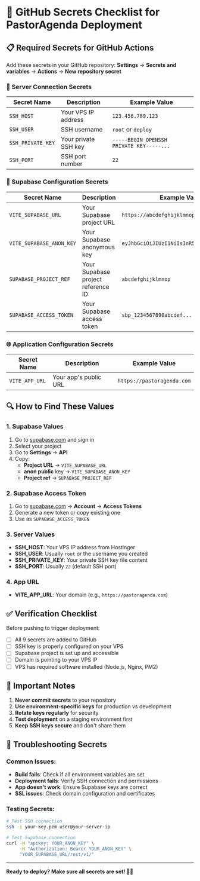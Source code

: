 # 🔐 GitHub Secrets Checklist for PastorAgenda Deployment

## 📋 **Required Secrets for GitHub Actions**

Add these secrets in your GitHub repository:
**Settings** → **Secrets and variables** → **Actions** → **New repository secret**

### **🚀 Server Connection Secrets**
| Secret Name | Description | Example Value |
|-------------|-------------|---------------|
| `SSH_HOST` | Your VPS IP address | `123.456.789.123` |
| `SSH_USER` | SSH username | `root` or `deploy` |
| `SSH_PRIVATE_KEY` | Your private SSH key | `-----BEGIN OPENSSH PRIVATE KEY-----...` |
| `SSH_PORT` | SSH port number | `22` |

### **🔑 Supabase Configuration Secrets**
| Secret Name | Description | Example Value |
|-------------|-------------|---------------|
| `VITE_SUPABASE_URL` | Your Supabase project URL | `https://abcdefghijklmnop.supabase.co` |
| `VITE_SUPABASE_ANON_KEY` | Your Supabase anonymous key | `eyJhbGciOiJIUzI1NiIsInR5cCI6IkpXVCJ9...` |
| `SUPABASE_PROJECT_REF` | Your Supabase project reference ID | `abcdefghijklmnop` |
| `SUPABASE_ACCESS_TOKEN` | Your Supabase access token | `sbp_1234567890abcdef...` |

### **🌐 Application Configuration Secrets**
| Secret Name | Description | Example Value |
|-------------|-------------|---------------|
| `VITE_APP_URL` | Your app's public URL | `https://pastoragenda.com` |

## 🔍 **How to Find These Values**

### **1. Supabase Values**
1. Go to [supabase.com](https://supabase.com) and sign in
2. Select your project
3. Go to **Settings** → **API**
4. Copy:
   - **Project URL** → `VITE_SUPABASE_URL`
   - **anon public** key → `VITE_SUPABASE_ANON_KEY`
   - **Project ref** → `SUPABASE_PROJECT_REF`

### **2. Supabase Access Token**
1. Go to [supabase.com](https://supabase.com) → **Account** → **Access Tokens**
2. Generate a new token or copy existing one
3. Use as `SUPABASE_ACCESS_TOKEN`

### **3. Server Values**
- **SSH_HOST**: Your VPS IP address from Hostinger
- **SSH_USER**: Usually `root` or the username you created
- **SSH_PRIVATE_KEY**: Your private SSH key file content
- **SSH_PORT**: Usually `22` (default SSH port)

### **4. App URL**
- **VITE_APP_URL**: Your domain (e.g., `https://pastoragenda.com`)

## ✅ **Verification Checklist**

Before pushing to trigger deployment:

- [ ] All 9 secrets are added to GitHub
- [ ] SSH key is properly configured on your VPS
- [ ] Supabase project is set up and accessible
- [ ] Domain is pointing to your VPS IP
- [ ] VPS has required software installed (Node.js, Nginx, PM2)

## 🚨 **Important Notes**

1. **Never commit secrets** to your repository
2. **Use environment-specific keys** for production vs development
3. **Rotate keys regularly** for security
4. **Test deployment** on a staging environment first
5. **Keep SSH keys secure** and don't share them

## 🔧 **Troubleshooting Secrets**

### **Common Issues:**
- **Build fails**: Check if all environment variables are set
- **Deployment fails**: Verify SSH connection and permissions
- **App doesn't work**: Ensure Supabase keys are correct
- **SSL issues**: Check domain configuration and certificates

### **Testing Secrets:**
```bash
# Test SSH connection
ssh -i your-key.pem user@your-server-ip

# Test Supabase connection
curl -H "apikey: YOUR_ANON_KEY" \
     -H "Authorization: Bearer YOUR_ANON_KEY" \
     "YOUR_SUPABASE_URL/rest/v1/"
```

---

**Ready to deploy? Make sure all secrets are set! 🔐✅**

